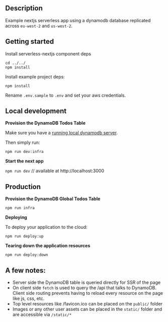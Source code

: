 ## Description

Example nextjs serverless app using a dynamodb database replicated across `eu-west-2` and `us-west-2`.

## Getting started

Install serverless-nextjs component deps

```
cd ../../
npm install
```

Install example project deps:

```
npm install
```

Rename `.env.sample` to `.env` and set your aws credentials.

## Local development

**Provision the DynamoDB Todos Table**

Make sure you have a [running local dynamodb server](https://docs.aws.amazon.com/amazondynamodb/latest/developerguide/DynamoDBLocal.html).

Then simply run:

`npm run dev:infra`

**Start the next app**

`npm run dev`
// available at http://localhost:3000

## Production

**Provision the DynamoDB Global Todos Table**

`npm run infra`

**Deploying**

To deploy your application to the cloud:

`npm run deploy:up`

**Tearing down the application resources**

`npm run deploy:down`

## A few notes:

- Server side the DynamoDB table is queried directly for SSR of the page
- On client side `fetch` is used to query the /api that talks to DynamoDB. Client side routing prevents having to reload every resource on the page like js, css, etc.
- Top level resources like /favicon.ico can be placed on the `public/` folder
- Images or any other user assets can be placed in the `static/` folder and are accessible via `/static/*`
